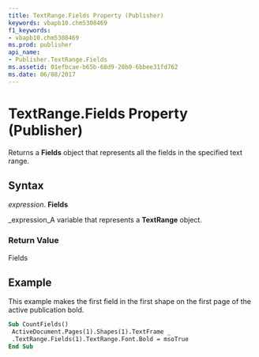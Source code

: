 ```yaml
---
title: TextRange.Fields Property (Publisher)
keywords: vbapb10.chm5308469
f1_keywords:
- vbapb10.chm5308469
ms.prod: publisher
api_name:
- Publisher.TextRange.Fields
ms.assetid: 01efbcae-b65b-68d9-20b0-6bbee31fd762
ms.date: 06/08/2017
---
```



# TextRange.Fields Property (Publisher)

Returns a **Fields** object that represents all the fields in the specified text range.


## Syntax

 _expression_. **Fields**

 _expression_A variable that represents a **TextRange** object.


### Return Value

Fields


## Example

This example makes the first field in the first shape on the first page of the active publication bold.


```vb
Sub CountFields() 
 ActiveDocument.Pages(1).Shapes(1).TextFrame _ 
 .TextRange.Fields(1).TextRange.Font.Bold = msoTrue 
End Sub
```


